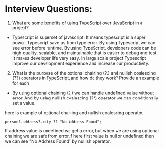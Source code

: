 # Interview Questions:

1. What are some benefits of using TypeScript over JavaScript in a project?

- Typescript is superset of javascript. It means typescript is a super power. Typescript save us from type error. By using Typescript we can see error before runtime. By using TypeScript, developers code can be high-quality, scalable, and maintainable that is easier to debug and test. It makes developer life very easy. In large scale project Typescript improve our development experience and increase our productivity.

2. What is the purpose of the optional chaining (?.) and nullish coalescing (??) operators in TypeScript, and how do they work? Provide an example for each

- By using optional chaining (?.) we can handle undefined value without error. And by using nullish coalescing (??) operator we can conditionally set a value.

here is example of optional chaining and nullish coalescing operator.

```
person?.address?.city ?? "No Address Found";
```

If address value is undefined we get a error, but when we are using optional chaining we are safe from error.If here first value is null or undefined then we can see "No Address Found" by nullish operator.
